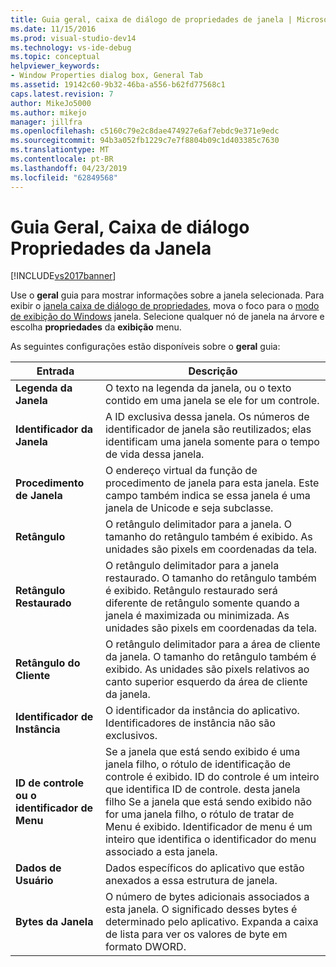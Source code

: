 ```yaml
---
title: Guia geral, caixa de diálogo de propriedades de janela | Microsoft Docs
ms.date: 11/15/2016
ms.prod: visual-studio-dev14
ms.technology: vs-ide-debug
ms.topic: conceptual
helpviewer_keywords:
- Window Properties dialog box, General Tab
ms.assetid: 19142c60-9b32-46ba-a556-b62fd77568c1
caps.latest.revision: 7
author: MikeJo5000
ms.author: mikejo
manager: jillfra
ms.openlocfilehash: c5160c79e2c8dae474927e6af7ebdc9e371e9edc
ms.sourcegitcommit: 94b3a052fb1229c7e7f8804b09c1d403385c7630
ms.translationtype: MT
ms.contentlocale: pt-BR
ms.lasthandoff: 04/23/2019
ms.locfileid: "62849568"
---
```

# <a name="general-tab-window-properties-dialog-box"></a>Guia Geral, Caixa de diálogo Propriedades da Janela
[!INCLUDE[vs2017banner](../includes/vs2017banner.md)]

Use o **geral** guia para mostrar informações sobre a janela selecionada. Para exibir o [janela caixa de diálogo de propriedades](../debugger/window-properties-dialog-box.md), mova o foco para o [modo de exibição do Windows](../debugger/windows-view.md) janela. Selecione qualquer nó de janela na árvore e escolha **propriedades** da **exibição** menu.  
  
 As seguintes configurações estão disponíveis sobre o **geral** guia:  
  
|Entrada|Descrição|  
|-----------|-----------------|  
|**Legenda da Janela**|O texto na legenda da janela, ou o texto contido em uma janela se ele for um controle.|  
|**Identificador da Janela**|A ID exclusiva dessa janela. Os números de identificador de janela são reutilizados; elas identificam uma janela somente para o tempo de vida dessa janela.|  
|**Procedimento de Janela**|O endereço virtual da função de procedimento de janela para esta janela. Este campo também indica se essa janela é uma janela de Unicode e seja subclasse.|  
|**Retângulo**|O retângulo delimitador para a janela. O tamanho do retângulo também é exibido. As unidades são pixels em coordenadas da tela.|  
|**Retângulo Restaurado**|O retângulo delimitador para a janela restaurado. O tamanho do retângulo também é exibido. Retângulo restaurado será diferente de retângulo somente quando a janela é maximizada ou minimizada. As unidades são pixels em coordenadas da tela.|  
|**Retângulo do Cliente**|O retângulo delimitador para a área de cliente da janela. O tamanho do retângulo também é exibido. As unidades são pixels relativos ao canto superior esquerdo da área de cliente da janela.|  
|**Identificador de Instância**|O identificador da instância do aplicativo. Identificadores de instância não são exclusivos.|  
|**ID de controle ou o identificador de Menu**|Se a janela que está sendo exibido é uma janela filho, o rótulo de identificação de controle é exibido. ID do controle é um inteiro que identifica ID de controle. desta janela filho Se a janela que está sendo exibido não for uma janela filho, o rótulo de tratar de Menu é exibido. Identificador de menu é um inteiro que identifica o identificador do menu associado a esta janela.|  
|**Dados de Usuário**|Dados específicos do aplicativo que estão anexados a essa estrutura de janela.|  
|**Bytes da Janela**|O número de bytes adicionais associados a esta janela. O significado desses bytes é determinado pelo aplicativo. Expanda a caixa de lista para ver os valores de byte em formato DWORD.|
